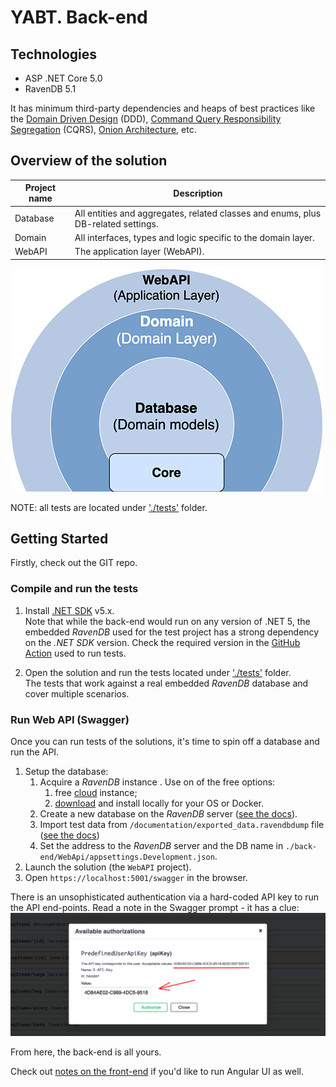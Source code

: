 # YABT. Back-end

## Technologies
* ASP .NET Core 5.0
* RavenDB 5.1

It has minimum third-party dependencies and heaps of best practices like the [Domain Driven Design](https://en.wikipedia.org/wiki/Domain-driven_design) (DDD), [Command Query Responsibility Segregation](https://martinfowler.com/bliki/CQRS.html) (CQRS), [Onion Architecture](https://jeffreypalermo.com/2008/07/the-onion-architecture-part-1/), etc.

## Overview of the solution

|Project name|Description|
| ---------- | ----------|
|Database|All entities and aggregates, related classes and enums, plus DB-related settings.|
|Domain|All interfaces, types and logic specific to the domain layer.|
|WebAPI|The application layer (WebAPI).|

![Onion architecture](../documentation/projects-map.png)

NOTE: all tests are located under ['./tests'](../tests/) folder.

## Getting Started
Firstly, check out the GIT repo.

### Compile and run the tests

1. Install [.NET SDK](https://dotnet.microsoft.com/download) v5.x.<br>
Note that while the back-end would run on any version of .NET 5, the embedded _RavenDB_ used for the test project has a strong dependency on the _.NET SDK_ version. Check the required version in the [GitHub Action](../.github/workflows/dotnet-core.yml) used to run tests.

2. Open the solution and run the tests located under ['./tests'](../tests/) folder.<br>
The tests that work against a real embedded _RavenDB_ database and cover multiple scenarios.

### Run Web API (Swagger)
Once you can run tests of the solutions, it's time to spin off a database and run the API.

1. Setup the database:
    1. Acquire a _RavenDB_ instance . Use on of the free options:
        1. free [cloud](https://cloud.ravendb.net/) instance;
        2. [download](https://ravendb.net/download) and install locally for your OS or Docker.
    2. Create a new database on the _RavenDB_ server ([see the docs](https://ravendb.net/docs/article-page/latest/csharp/studio/server/databases/create-new-database/general-flow)).
    3. Import test data from `/documentation/exported_data.ravendbdump` file ([see the docs](https://ravendb.net/docs/article-page/latest/csharp/studio/database/tasks/import-data/import-data-file))
    4. Set the address to the _RavenDB_ server and the DB name in `./back-end/WebApi/appsettings.Development.json`.
2. Launch the solution (the `WebAPI` project).
3. Open `https://localhost:5001/swagger` in the browser.

There is an unsophisticated authentication via a hard-coded API key to run the API end-points. Read a note in the Swagger prompt - it has a clue:
![Swagger screenshot](../documentation/apikey-auth.png)

From here, the back-end is all yours.

Check out [notes on the front-end](../front-end/READM.md) if you'd like to run Angular UI as well.